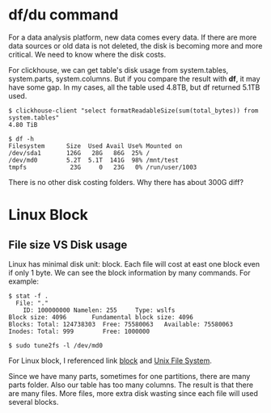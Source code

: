 # df/du command
For a data analysis platform, new data comes every data. If there are more data sources or old data is not deleted, the disk is becoming more and more critical. We need to know where the disk costs.

For clickhouse, we can get table's disk usage from system.tables, system.parts, system.columns. But if you compare the result with **df**, it may have some gap. In my cases, all the table used 4.8TB, but df returned 5.1TB used.

```
$ clickhouse-client "select formatReadableSize(sum(total_bytes)) from system.tables"
4.80 TiB

$ df -h
Filesystem      Size  Used Avail Use% Mounted on
/dev/sda1       126G   28G   86G  25% /
/dev/md0        5.2T  5.1T  141G  98% /mnt/test
tmpfs            23G     0   23G   0% /run/user/1003
```
There is no other disk costing folders. Why there has about 300G diff?

# Linux Block

## File size VS Disk usage



Linux has minimal disk unit: block. Each file will cost at east one block even if only 1 byte. We can see the block information by many commands.  For example:

```
$ stat -f .
  File: "."
    ID: 100000000 Namelen: 255     Type: wslfs
Block size: 4096       Fundamental block size: 4096
Blocks: Total: 124738303  Free: 75580063   Available: 75580063
Inodes: Total: 999        Free: 1000000

$ sudo tune2fs -l /dev/md0

```

For Linux block, I referenced link [block](http://linuxintro.org/wiki/Blocks,_block_devices_and_block_sizes) and [Unix File System](https://web.cs.wpi.edu/~rek/DCS/D04/UnixFileSystems.html).


Since we have many parts, sometimes for one partitions, there are many parts folder. Also our table has too many columns. The result is that there are many files. More files, more extra disk wasting since each file will used several blocks.